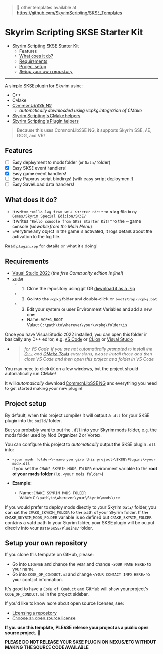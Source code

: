 > 📜 other templates available at https://github.com/SkyrimScripting/SKSE_Templates

# Skyrim Scripting SKSE Starter Kit

- [Skyrim Scripting SKSE Starter Kit](#skyrim-scripting-skse-starter-kit)
  - [Features](#features)
  - [What does it do?](#what-does-it-do)
  - [Requirements](#requirements)
  - [Project setup](#project-setup)
  - [Setup your own repository](#setup-your-own-repository)

---

A simple SKSE plugin for Skyrim using:

- C++
- CMake
- [CommonLibSSE NG](https://github.com/CharmedBaryon/CommonLibSSE-NG)
  - _automatically downloaded using vcpkg integration of CMake_
- [Skyrim Scripting's CMake helpers](https://github.com/skyrimScripting/Cmake)
- [Skyrim Scripting's Plugin helpers](https://github.com/SkyrimScripting/Plugin)

> Because this uses CommonLibSSE NG, it supports Skyrim SSE, AE, GOG, and VR!


## Features

- [ ] Easy deployment to mods folder (or `Data/` folder)
- [x] Easy SKSE event handlers!
- [x] Easy game event handlers!
- [ ] Easy Papyrus script bindings! (with easy script deployment!)
- [ ] Easy Save/Load data handlers!

## What does it do?

- It writes `"Hello log from SKSE Starter Kit!"` to a log file in `My Games/Skyrim Special Edition/SKSE/`
- It writes `"Hello console from SKSE Starter Kit!"` to the ~ game console (_viewable from the Main Menu_)
- Everytime any object in the game is activated, it logs details about the activation to the log file.

Read [`plugin.cpp`](plugin.cpp) for details on what it's doing!

## Requirements

- [Visual Studio 2022](https://visualstudio.microsoft.com/) (_the free Community edition is fine!_)
- [`vcpkg`](https://github.com/microsoft/vcpkg)
  - 1. Clone the repository using git OR [download it as a .zip](https://github.com/microsoft/vcpkg/archive/refs/heads/master.zip)
  - 2. Go into the `vcpkg` folder and double-click on `bootstrap-vcpkg.bat`
  - 3. Edit your system or user Environment Variables and add a new one:
    - Name: `VCPKG_ROOT`  
      Value: `C:\path\to\wherever\your\vcpkg\folder\is`

Once you have Visual Studio 2022 installed, you can open this folder in basically any C++ editor, e.g. [VS Code](https://code.visualstudio.com/) or [CLion](https://www.jetbrains.com/clion/) or [Visual Studio](https://visualstudio.microsoft.com/)
- > _for VS Code, if you are not automatically prompted to install the [C++](https://marketplace.visualstudio.com/items?itemName=ms-vscode.cpptools) and [CMake Tools](https://marketplace.visualstudio.com/items?itemName=ms-vscode.cmake-tools) extensions, please install those and then close VS Code and then open this project as a folder in VS Code_

You may need to click `OK` on a few windows, but the project should automatically run CMake!

It will _automatically_ download [CommonLibSSE NG](https://github.com/CharmedBaryon/CommonLibSSE-NG) and everything you need to get started making your new plugin!

## Project setup

By default, when this project compiles it will output a `.dll` for your SKSE plugin into the `build/` folder.

But you probably want to put the `.dll` into your Skyrim mods folder, e.g. the mods folder used by Mod Organizer 2 or Vortex.

You can configure this project to _automatically_ output the SKSE plugin `.dll` into:
- `<your mods folder>\<name you give this project>\SKSE\Plugins\<your mod>.dll`  
  if you set the `CMAKE_SKYRIM_MODS_FOLDER` environment variable to the **root of your mods folder** (i.e. `<your mods folder>`)

- **Example:**
    - Name: `CMAKE_SKYRIM_MODS_FOLDER`  
      Value: `C:\path\to\wherever\your\Skyrim\mods\are`

If you would prefer to deploy mods directly to your Skyrim `Data/` folder, you can set the `CMAKE_SKYRIM_FOLDER` to the path of your Skyrim folder. If the `CMAKE_SKYRIM_MODS_FOLDER` variable is no defined but `CMAKE_SKYRIM_FOLDER` contains a valid path to your Skyrim folder, your SKSE plugin will be output directly into your `Data/SKSE/Plugins/` folder. 

## Setup your own repository

If you clone this template on GitHub, please:

- Go into `LICENSE` and change the year and change `<YOUR NAME HERE>` to your name.
- Go into `CODE_OF_CONDUCT.md` and change `<YOUR CONTACT INFO HERE>` to your contact information.

It's good to have a `Code of Conduct` and GitHub will show your project's `CODE_OF_CONDUCT.md` in the project sidebar.

If you'd like to know more about open source licenses, see:
- [Licensing a repository](https://docs.github.com/en/repositories/managing-your-repositorys-settings-and-features/customizing-your-repository/licensing-a-repository)
- [Choose an open source license](https://choosealicense.com/)

**If you use this template, PLEASE release your project as a public open source project.** 💖

**PLEASE DO NOT RELEASE YOUR SKSE PLUGIN ON NEXUS/ETC WITHOUT MAKING THE SOURCE CODE AVAILABLE**

